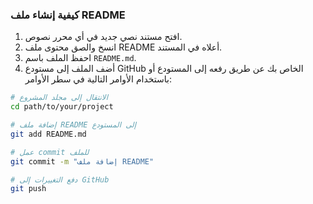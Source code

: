 
### كيفية إنشاء ملف README

1. افتح مستند نصي جديد في أي محرر نصوص.
2. انسخ والصق محتوى ملف README أعلاه في المستند.
3. احفظ الملف باسم `README.md`.
4. أضف الملف إلى مستودع GitHub الخاص بك عن طريق رفعه إلى المستودع أو باستخدام الأوامر التالية في سطر الأوامر:

```bash
# الانتقال إلى مجلد المشروع
cd path/to/your/project

# إضافة ملف README إلى المستودع
git add README.md

# عمل commit للملف
git commit -m "إضافة ملف README"

# دفع التغييرات إلى GitHub
git push
